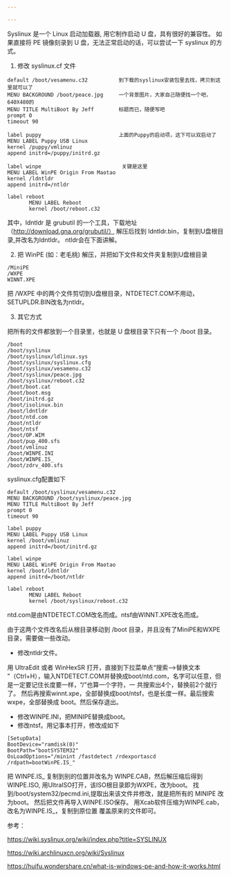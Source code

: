 ```yaml
---

---
```


Syslinux 是一个 Linux 启动加载器, 用它制作启动 U 盘，具有很好的兼容性。
如果直接将 PE 镜像刻录到 U 盘，无法正常启动的话，可以尝试一下 syslinux 的方式。
1. 修改 syslinux.cf 文件

```
default /boot/vesamenu.c32          到下载的syslinux安装包里去找，拷贝到这里就可以了
MENU BACKGROUND /boot/peace.jpg     一个背景图片，大家自己随便找一个吧，640X480的
MENU TITLE MultiBoot By Jeff        标题而已，随便写吧
prompt 0
timeout 90

label puppy                         上面的Puppy的启动项，这下可以双启动了
MENU LABEL Puppy USB Linux
kernel /puppy/vmlinuz
append initrd=/puppy/initrd.gz

label winpe                          关键是这里
MENU LABEL WinPE Origin From Maotao
kernel /ldntldr                   
append initrd=/ntldr

label reboot
       MENU LABEL Reboot
       kernel /boot/reboot.c32
```

其中，ldntldr 是 grubutil 的一个工具，下载地址（http://download.gna.org/grubutil/）
解压后找到 ldntldr.bin，复制到U盘根目录,并改名为ldntldr。
ntldr会在下面讲解。

2. 把 WinPE (如：老毛桃) 解压，并把如下文件和文件夹复制到U盘根目录
```angular2html
/MiniPE
/WXPE
WINNT.XPE
```
把 /WXPE 中的两个文件剪切到U盘根目录，NTDETECT.COM不用动，SETUPLDR.BIN改名为ntldr。

3. 其它方式
   
把所有的文件都放到一个目录里，也就是 U 盘根目录下只有一个 /boot 目录。
```angular2html
/boot
/boot/syslinux
/boot/syslinux/ldlinux.sys
/boot/syslinux/syslinux.cfg
/boot/syslinux/vesamenu.c32
/boot/syslinux/peace.jpg
/boot/syslinux/reboot.c32
/boot/boot.cat
/boot/boot.msg
/boot/initrd.gz
/boot/isolinux.bin
/boot/ldntldr
/boot/ntd.com
/boot/ntldr
/boot/ntsf
/boot/OP.WIM
/boot/pup_400.sfs
/boot/vmlinuz
/boot/WINPE.INI
/boot/WINPE.IS_
/boot/zdrv_400.sfs
```

syslinux.cfg配置如下

```angular2html
default /boot/syslinux/vesamenu.c32
MENU BACKGROUND /boot/syslinux/peace.jpg
MENU TITLE MultiBoot By Jeff
prompt 0
timeout 90

label puppy
MENU LABEL Puppy USB Linux
kernel /boot/vmlinuz
append initrd=/boot/initrd.gz

label winpe
MENU LABEL WinPE Origin From Maotao
kernel /boot/ldntldr
append initrd=/boot/ntldr

label reboot
       MENU LABEL Reboot
       kernel /boot/syslinux/reboot.c32
```

ntd.com是由NTDETECT.COM改名而成。ntsf由WINNT.XPE改名而成。

由于这两个文件改名后从根目录移动到 /boot 目录，并且没有了MiniPE和WXPE目录，需要做一些改动。

* 修改ntldr文件。

 用 UltraEdit 或者 WinHexSR 打开，直接到下拉菜单点“搜索-->替换文本 ”（Ctrl+H），输入NTDETECT.COM并替换成boot/ntd.com，名字可以任意，但是一定要记住长度要一样，“/”也算一个字符，一 共搜索出4个，替换前2个就行了。
 然后再搜索winnt.xpe，全部替换成boot/ntsf，也是长度一样。最后搜索wxpe，全部替换成 boot。然后保存退出。
* 修改WINPE.INI，把MINIPE替换成boot。
* 修改ntsf。用记事本打开，修改成如下
```angular2html
[SetupData]
BootDevice="ramdisk(0)"
BootPath="bootSYSTEM32"
OsLoadOptions="/minint /fastdetect /rdexportascd /rdpath=bootWinPE.IS_"
```
把 WINPE.IS_ 复制到别的位置并改名为 WINPE.CAB，然后解压缩后得到 WINPE.ISO, 用UltraISO打开，该ISO根目录即为WXPE，改为boot。
找到/boot/system32/pecmd.ini,提取出来该文件并修改，就是把所有的 MINIPE 改为boot。
然后把文件再导入WINPE.ISO保存。
用Xcab软件压缩为WINPE.cab，改名为WINPE.IS_，复制到原位置 覆盖原来的文件即可。


参考：

https://wiki.syslinux.org/wiki/index.php?title=SYSLINUX

https://wiki.archlinuxcn.org/wiki/Syslinux

https://huifu.wondershare.cn/what-is-windows-pe-and-how-it-works.html